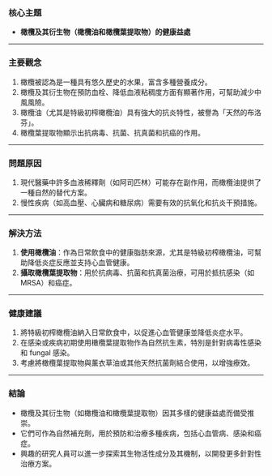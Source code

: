 ### 核心主題  
- **橄欖及其衍生物（橄欖油和橄欖葉提取物）的健康益處**  

---

### 主要觀念  
1. 橄欖被認為是一種具有悠久歷史的水果，富含多種營養成分。  
2. 橄欖及其衍生物在預防血栓、降低血液粘稠度方面有顯著作用，可幫助減少中風風險。  
3. 橄欖油（尤其是特級初榨橄欖油）具有強大的抗炎特性，被譽為「天然的布洛芬」。  
4. 橄欖葉提取物顯示出抗病毒、抗菌、抗真菌和抗癌的作用。  

---

### 問題原因  
1. 現代醫藥中許多血液稀釋劑（如阿司匹林）可能存在副作用，而橄欖油提供了一種自然的替代方案。  
2. 慢性疾病（如高血壓、心臟病和糖尿病）需要有效的抗氧化和抗炎干預措施。  

---

### 解決方法  
1. **使用橄欖油**：作為日常飲食中的健康脂肪來源，尤其是特級初榨橄欖油，可幫助降低炎症反應並支持心血管健康。  
2. **攝取橄欖葉提取物**：用於抗病毒、抗菌和抗真菌治療，可用於抵抗感染（如MRSA）和癌症。  

---

### 健康建議  
1. 將特級初榨橄欖油納入日常飲食中，以促進心血管健康並降低炎症水平。  
2. 在感染或疾病初期使用橄欖葉提取物作為自然抗生素，特別是針對病毒性感染和 fungal 感染。  
3. 考慮將橄欖葉提取物與薰衣草油或其他天然抗菌劑結合使用，以增強療效。  

---

### 結論  
- 橄欖及其衍生物（如橄欖油和橄欖葉提取物）因其多樣的健康益處而備受推崇。  
- 它們可作為自然補充劑，用於預防和治療多種疾病，包括心血管病、感染和癌症。  
- 興趣的研究人員可以進一步探索其生物活性成分及其機制，以開發更多針對性治療方案。